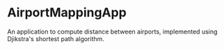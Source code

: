 # AirportMappingApp
An application to compute distance between airports, implemented using Djikstra's shortest path algorithm.
